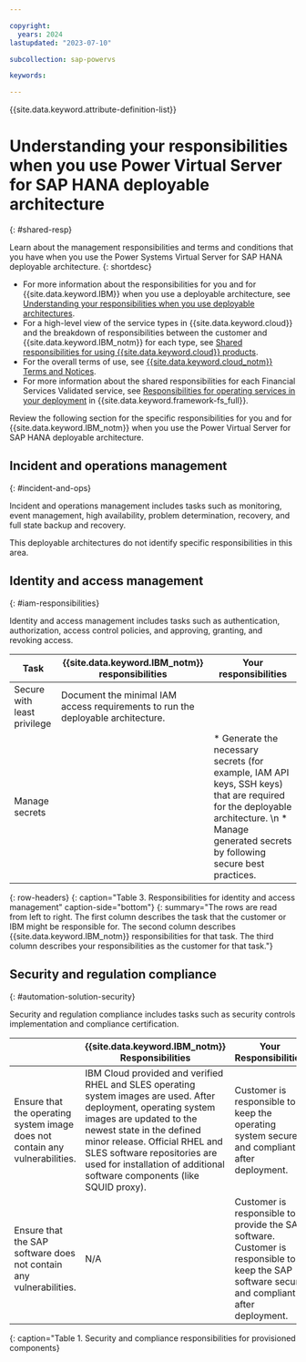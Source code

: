 ```yaml
---

copyright:
  years: 2024
lastupdated: "2023-07-10"

subcollection: sap-powervs

keywords:

---
```


{{site.data.keyword.attribute-definition-list}}

# Understanding your responsibilities when you use Power Virtual Server for SAP HANA deployable architecture
{: #shared-resp}

Learn about the management responsibilities and terms and conditions that you have when you use the Power Systems Virtual Server for SAP HANA deployable architecture.
{: shortdesc}

- For more information about the responsibilities for you and for {{site.data.keyword.IBM}} when you use a deployable architecture, see [Understanding your responsibilities when you use deployable architectures](/docs/secure-enterprise?topic=secure-enterprise-responsibilities-deployable-architectures).
- For a high-level view of the service types in {{site.data.keyword.cloud}} and the breakdown of responsibilities between the customer and {{site.data.keyword.IBM_notm}} for each type, see [Shared responsibilities for using {{site.data.keyword.cloud}} products](/docs/overview?topic=overview-shared-responsibilities).
- For the overall terms of use, see [{{site.data.keyword.cloud_notm}} Terms and Notices](/docs/overview?topic=overview-terms).
- For more information about the shared responsibilities for each Financial Services Validated service, see [Responsibilities for operating services in your deployment](/docs/framework-financial-services?topic=framework-financial-services-shared-responsibilities) in {{site.data.keyword.framework-fs_full}}.

Review the following section for the specific responsibilities for you and for {{site.data.keyword.IBM_notm}} when you use the Power Virtual Server for SAP HANA deployable architecture.

## Incident and operations management
{: #incident-and-ops}

Incident and operations management includes tasks such as monitoring, event management, high availability, problem determination, recovery, and full state backup and recovery.

This deployable architectures do not identify specific responsibilities in this area.

## Identity and access management
{: #iam-responsibilities}

Identity and access management includes tasks such as authentication, authorization, access control policies, and approving, granting, and revoking access.

| Task | {{site.data.keyword.IBM_notm}} responsibilities | Your responsibilities |
|------|-------------------------------------------------|-----------------------|
| Secure with least privilege | Document the minimal IAM access requirements to run the deployable architecture. |  |
| Manage secrets | | * Generate the necessary secrets (for example, IAM API keys, SSH keys) that are required for the deployable architecture.  \n * Manage generated secrets by following secure best practices. |
{: row-headers}
{: caption="Table 3. Responsibilities for identity and access management" caption-side="bottom"}
{: summary="The rows are read from left to right. The first column describes the task that the customer or IBM might be responsible for. The second column describes {{site.data.keyword.IBM_notm}} responsibilities for that task. The third column describes your responsibilities as the customer for that task."}

## Security and regulation compliance
{: #automation-solution-security}

Security and regulation compliance includes tasks such as security controls implementation and compliance certification.

|  | {{site.data.keyword.IBM_notm}} Responsibilities | Your Responsibilities |
|----------|-----------------------|--------|
| Ensure that the operating system image does not contain any vulnerabilities. | IBM Cloud provided and verified RHEL and SLES operating system images are used. After deployment, operating system images are updated to the newest state in the defined minor release. Official RHEL and SLES software repositories are used for installation of additional software components (like SQUID proxy). | Customer is responsible to keep the operating system secure and compliant after deployment. |
| Ensure that the SAP software does not contain any vulnerabilities. | N/A | Customer is responsible to provide the SAP software. Customer is responsible to keep the SAP software secure and compliant after deployment. |
{: caption="Table 1. Security and compliance responsibilities for provisioned components}
